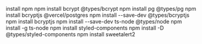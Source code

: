 install npm
npm install bcrypt @types/bcrypt
npm install pg @types/pg 
npm install bcryptjs @vercel/postgres
npm install --save-dev @types/bcryptjs
npm install bcryptjs
npm install --save-dev ts-node @types/node
npm install -g ts-node
npm install styled-components
npm install -D @types/styled-components
npm install sweetalert2